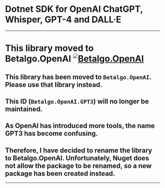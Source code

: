 # Dotnet SDK for OpenAI ChatGPT, Whisper, GPT-4 and DALL·E
-----------------------------------------------------------
# This library moved to Betalgo.OpenAI [![Betalgo.OpenAI](https://img.shields.io/nuget/v/Betalgo.OpenAI.GPT3?style=for-the-badge)](https://www.nuget.org/packages/Betalgo.OpenAI/)
## This library has been moved to `Betalgo.OpenAI`. Please use that library instead.
## This ID (`Betalgo.OpenAI.GPT3`) will no longer be maintained.
## As OpenAI has introduced more tools, the name GPT3 has become confusing.
## Therefore, I have decided to rename the library to Betalgo.OpenAI. Unfortunately, Nuget does not allow the package to be renamed, so a new package has been created instead.
-----------------------------------------------------------
